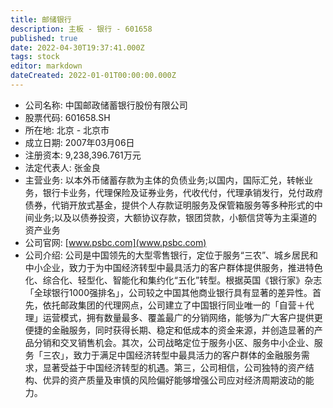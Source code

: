 ```yaml
---
title: 邮储银行
description: 主板 - 银行 - 601658
published: true
date: 2022-04-30T19:37:41.000Z
tags: stock
editor: markdown
dateCreated: 2022-01-01T00:00:00.000Z
---
```


- 公司名称: 中国邮政储蓄银行股份有限公司
- 股票代码: 601658.SH
- 所在地: 北京 - 北京市
- 成立日期: 2007年03月06日
- 注册资本: 9,238,396.761万元
- 法定代表人: 张金良
- 主营业务: 以本外币储蓄存款为主体的负债业务;以国内，国际汇兑，转帐业务，银行卡业务，代理保险及证券业务，代收代付，代理承销发行，兑付政府债券，代销开放式基金，提供个人存款证明服务及保管箱服务等多种形式的中间业务;以及以债券投资，大额协议存款，银团贷款，小额信贷等为主渠道的资产业务
- 公司官网: [www.psbc.com](www.psbc.com)
- 公司介绍: 公司是中国领先的大型零售银行，定位于服务“三农”、城乡居民和中小企业，致力于为中国经济转型中最具活力的客户群体提供服务，推进特色化、综合化、轻型化、智能化和集约化“五化”转型。根据英国《银行家》杂志「全球银行1000强排名」，公司较之中国其他商业银行具有显著的差异性。首先，依托邮政集团的代理网点，公司建立了中国银行同业唯一的「自营＋代理」运营模式，拥有数量最多、覆盖最广的分销网络，能够为广大客户提供更便捷的金融服务，同时获得长期、稳定和低成本的资金来源，并创造显著的产品分销和交叉销售机会。其次，公司战略定位于服务小区、服务中小企业、服务「三农」，致力于满足中国经济转型中最具活力的客户群体的金融服务需求，显著受益于中国经济转型的机遇。第三，公司相信，公司独特的资产结构、优异的资产质量及审慎的风险偏好能够增强公司应对经济周期波动的能力。


